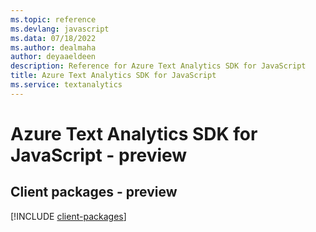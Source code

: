 ```yaml
---
ms.topic: reference
ms.devlang: javascript
ms.data: 07/18/2022
ms.author: dealmaha
author: deyaaeldeen
description: Reference for Azure Text Analytics SDK for JavaScript
title: Azure Text Analytics SDK for JavaScript
ms.service: textanalytics
---
```

# Azure Text Analytics SDK for JavaScript - preview

## Client packages - preview
[!INCLUDE [client-packages](text-analytics-client-index.md)]
